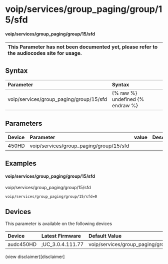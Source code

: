 ﻿---
description: voip/services/group_paging/group/15/sfd
search: false
---

# voip/services/group_paging/group/15/sfd

#### voip/services/group_paging/group/15/sfd


| This Parameter has not been documented yet, please refer to the audiocodes site for usage.  |
| :--- |

## Syntax
| Parameter | Syntax |
| :--- | :--- |
|voip/services/group_paging/group/15/sfd | {% raw %} undefined {% endraw %} |

## Parameters
|Device|Parameter|value|Description|
|:---|:---|:---|:---|
| 450HD | voip/services/group_paging/group/15/sfd |  |  |

## Examples
#### voip/services/group_paging/group/15/sfd

voip/services/group_paging/group/15/sfd

```
voip/services/group_paging/group/15/sfd=0
```

## Devices
This parameter is available on the following devices

| Device | Latest Firmware | Default Value |
|:---|:---|:---|
| audc450HD | ;UC_3.0.4.111.77 | voip/services/group_paging/group/15/sfd=0 

(view disclaimer)[disclaimer]
